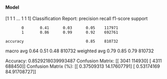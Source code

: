 #### Model
[1 1 1 ... 1 1 1]
Classification Report:
              precision    recall  f1-score   support

           0       0.41      0.03      0.05    117971
           1       0.86      0.99      0.92    692761

    accuracy                           0.85    810732
   macro avg       0.64      0.51      0.48    810732
weighted avg       0.79      0.85      0.79    810732

Accuracy: 0.8529218039993487
Confusion Matrix:
[[  3041 114930]
 [  4311 688450]]
Confusion Matrix (%):
[[ 0.37509313 14.17607791]
 [ 0.53174169 84.91708727]]
